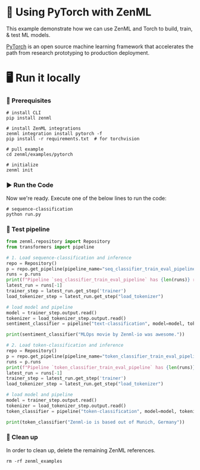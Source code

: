 # 🔦 Using PyTorch with ZenML

This example demonstrate how we can use ZenML and Torch to build, train, & test ML models.

[PyTorch](https://pytorch.org/) is an open source machine learning framework that accelerates the path from research prototyping to production deployment.


# 🖥 Run it locally

### 📄 Prerequisites

```shell
# install CLI
pip install zenml

# install ZenML integrations
zenml integration install pytorch -f
pip install -r requirements.txt  # for torchvision

# pull example
cd zenml/examples/pytorch

# initialize
zenml init
```

### ▶️ Run the Code

Now we're ready. Execute one of the below lines to run the code:

```shell
# sequence-classification
python run.py
```



### 🧪 Test pipeline

```python
from zenml.repository import Repository
from transformers import pipeline

# 1. Load sequence-classification and inference
repo = Repository()
p = repo.get_pipeline(pipeline_name="seq_classifier_train_eval_pipeline")
runs = p.runs
print(f"Pipeline `seq_classifier_train_eval_pipeline` has {len(runs)} run(s)")
latest_run = runs[-1]
trainer_step = latest_run.get_step('trainer')
load_tokenizer_step = latest_run.get_step("load_tokenizer")

# load model and pipeline
model = trainer_step.output.read()
tokenizer = load_tokenizer_step.output.read()
sentiment_classifier = pipeline("text-classification", model=model, tokenizer=tokenizer)

print(sentiment_classifier("MLOps movie by Zenml-io was awesome."))

# 2. Load token-classification and inference
repo = Repository()
p = repo.get_pipeline(pipeline_name="token_classifier_train_eval_pipeline")
runs = p.runs
print(f"Pipeline `token_classifier_train_eval_pipeline` has {len(runs)} run(s)")
latest_run = runs[-1]
trainer_step = latest_run.get_step('trainer')
load_tokenizer_step = latest_run.get_step("load_tokenizer")

# load model and pipeline
model = trainer_step.output.read()
tokenizer = load_tokenizer_step.output.read()
token_classifier = pipeline("token-classification", model=model, tokenizer=tokenizer)

print(token_classifier("Zenml-io is based out of Munich, Germany"))
```

### 🧽 Clean up

In order to clean up, delete the remaining ZenML references.

```shell
rm -rf zenml_examples
```